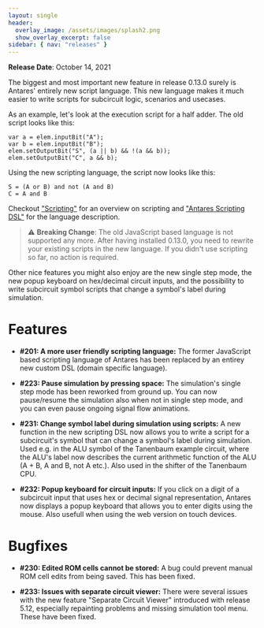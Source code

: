 ```yaml
---
layout: single
header:
  overlay_image: /assets/images/splash2.png
  show_overlay_excerpt: false
sidebar: { nav: "releases" }
---
```


**Release Date**: October 14, 2021

The biggest and most important new feature in release 0.13.0 surely is
Antares' entirely new script language. This new language makes it much
easier to write scripts for subcircuit logic, scenarios and usecases.

As an example, let's look at the execution script for a half adder. The old script looks like this:

```
var a = elem.inputBit("A");
var b = elem.inputBit("B");
elem.setOutputBit("S", (a || b) && !(a && b));
elem.setOutputBit("C", a && b);
```

Using the new scripting language, the script now looks like this:

```
S = (A or B) and not (A and B)
C = A and B
```

Checkout ["Scripting"](/user-manual/english/scripting/scripting) for an overview on scripting
and ["Antares Scripting DSL"](/user-manual/english/scripting/scripting-dsl) for
the language description.

> :warning: **Breaking Change**: The old JavaScript based language is not supported
> any more. After having installed 0.13.0, you need to rewrite your existing
> scripts in the new language. If you didn't use scripting so far, no action
> is required.

Other nice features you might also enjoy are the new single step mode,
the new popup keyboard on hex/decimal circuit inputs, and the possibility
to write subcircuit symbol scripts that change a symbol's label
during simulation.

# Features

* **#201: A more user friendly scripting language:** The former JavaScript
based scripting language of Antares has been replaced by an entirey new
custom DSL (domain specific language).

* **#223: Pause simulation by pressing space:** The simulation's single step
mode has been reworked from ground up. You can now pause/resume the simulation
also when not in single step mode, and you can even pause ongoing signal
flow animations.

* **#231: Change symbol label during simulation using scripts:** A new function
in the new scripting DSL now allows you to write a script for a subcircuit's
symbol that can change a symbol's label during simulation. Used e.g. in
the ALU symbol of the Tanenbaum example circuit, where the ALU's label
now describes the current arithmetic function of the ALU (A + B, A and B, not A etc.).
Also used in the shifter of the Tanenbaum CPU.

* **#232: Popup keyboard for circuit inputs:** If you click on a digit of
a subcircuit input that uses hex or decimal signal representation, Antares
now displays a popup keyboard that allows you to enter digits using the mouse.
Also usefull when using the web version on touch devices.

# Bugfixes

* **#230: Edited ROM cells cannot be stored:** A bug could prevent manual
ROM cell edits from being saved. This has been fixed.

* **#233: Issues with separate circuit viewer:** There were several issues
with the new feature "Separate Circuit Viewer" introduced with release
5.12, especially repainting problems and missing simulation tool menu. These
have been fixed.

